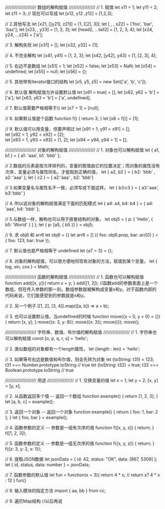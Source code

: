 
//////////////////// 数组的解构赋值 /////////////////
// 1. 赋值
let x11 = 1;
let y11 = 2;
let z11 = 3;
// 现在可以写成
let [x12, y12 ,z12] = [1,2,3];

// 2.其他写法
let [x21, [[y21], z21]] = [1, [[2], 3]];
let [ , , x22] = ['foo', 'bar', 'baz'];
let [x23, , y23] = [1, 2, 3];
let [head2, ...tail2] = [1, 2, 3, 4];
let [x24, y24, ...z24] = ['a'];

// 3. 解构失败
let [x31] = [];
let [x32, y32] = [1];

// 4. 不完全解构
let [x41, y41] = [1, 2, 3];
let [x42, [y42], y43] = [1, [2, 3], 4];

// 5. 右边不是数组
let [x51] = 1;
let [x52] = false;
let [x53] = NaN;
let [x54] = undefined;
let [x55] = null;
let [x56] = {};

// 5. 其他带有Iterator接口的结构
let [x5, y5, z5] = new Set(['a', 'b', 'c']);

// 6. 默认值 解构赋值允许设置默认值
let [x61 = true] = [];
let [x62, y62 = 'b'] = ['a']; 
let [x63, y63 = 'b'] = ['a', undefined]; 

// 7. 默认值需要严格相等于()
let [x7 = 1] = [null];

// 8. 如果默认值是个函数
function f() {
  return 3;
}
let [x8 = f()] = [1]; 

// 9. 默认值可以用变量，但要声明过
let [x91 = 1, y91 = x91] = [];   
let [x92 = 1, y92 = x92] = [2];    
let [x93 = 1, y93 = x93] = [1, 2]; 
let [x94 = y94, y94 = 1] = [];     



//////////////////// 对象的解构赋值 /////////////////
// 1. 对象也可以解构赋值
let { a1, b1 } = { a1: 'aaa', b1: 'bbb' };

// 2.数组的元素是按次序排列的，变量的取值由它的位置决定；而对象的属性没有次序，变量必须与属性同名，才能取到正确的值。
let { a2, b2 } = { b2: 'bbb' , a2: 'aaa' };
let { c2 } = { a2:'aaa' , b2: 'bbb'}

// 3.如果变量名与属性名不一致，必须写成下面这样。
let { b3:c3 } = { a3:'aaa', b3:'bbb' }

// 4. 所以说对象的解构赋值满足下面的匹配模式
let { a4: a4, b4: b4 } = { a4: 'aaa', b4: 'bbb' };

// 5.与数组一样，解构也可以用于嵌套结构的对象。
let obj5 = {
  p: [
    'Hello',
    { b5: 'World' }
  ]
};
let { p: [a5, { b5 }] } = obj5;

// 6. 求 obj6 和 arr6
let obj6 = {}
let arr6 = []
({ foo: obj6.prop, bar: arr[0] } = { foo: 123, bar: true });

// 7. 默认值也是严格相等于 undefined
let {a7 = 3} = {};

// 8. 对象的解构赋值，可以很方便地将现有对象的方法，赋值到某个变量。
let { log, sin, cos } = Math;


//////////////////// 函数的解构赋值 /////////////////
// 1. 函数也可以解构赋值
function add([x, y]){
  return x + y;
}
add([1, 2]); 
//函数add的参数表面上是一个数组，但在传入参数的那一刻，数组参数就被解构成变量x和y。对于函数内部的代码来说，它们能感受到的参数就是x和y。

// 2. 另一个例子
[[1, 2], [3, 4]].map(([a, b]) => a + b);

// 3. 也可以设置默认值，当undefined的时候
function move({x = 0, y = 0} = {}) {
  return [x, y];
}
move({x: 3, y: 8}); 
move({x: 3}); 
move({}); 
move(); 


//////////////////// 字符串、数值、布尔值的解构赋值 /////////////////
// 1. 字符串也可以解构赋值
const [o, p, q, r, s] = 'hello';

// 2. 类似数组的对象都有一个length属性，
let {length : len} = 'hello';

// 3. 如果等号右边是数值和布尔值，则会先转为对象
let {toString: t31} = 123;
t31 === Number.prototype.toString // true
let {toString: t32} = true;
t32 === Boolean.prototype.toString // true


//////////////////// 用途 /////////////////
// 1. 交换变量的值
let x = 1;
let y = 2;
[x, y] = [y, x];

// 2. 从函数返回多个值 -- 返回一个数组
function example() {
  return [1, 2, 3];
}
let [a, b, c] = example();

// 3. 返回一个对象 -- 返回一个对象
function example() {
  return {
    foo: 1,
    bar: 2
  };
}
let { foo, bar } = example();

// 4. 函数参数的定义 -- 参数是一组有次序的值
function f([x, y, z]) { return; }
f([1, 2, 3]);

// 5. 函数参数的定义 -- 参数是一组无次序的值
function f({x, y, z}) { return; }
f({z: 3, y: 2, x: 1});

// 6. 提取JSON数据
let jsonData = {
  id: 42,
  status: "OK",
  data: [867, 5309]
};
let { id, status, data: number } = jsonData;

// 7. 函数参数的默认值
let fun = function(x = 3){
    return 4 * x;
    // return x? 4 * x : 12
}
fun()

// 8. 输入模块的指定方法
import { aa, bb } from cc;

// 9. 遍历Map结构
//以后再说

